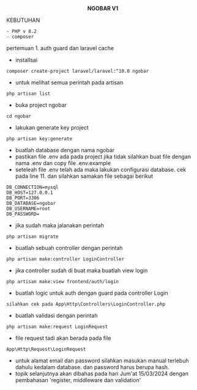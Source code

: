 <center><b>NGOBAR V1</b></center>

KEBUTUHAN
```
- PHP v 8.2
- composer
```

pertemuan 1. 
auth guard dan laravel cache
- installsai
```
composer create-project laravel/laravel:^10.0 ngobar
```
- untuk melihat semua perintah pada artisan
```
php artisan list
```
- buka project ngobar
```
cd ngobar
```
- lakukan generate key project
```
php artisan key:generate
```

- buatlah database dengan nama ngobar
- pastikan file .env ada pada project jika tidak silahkan buat file dengan nama .env dan copy file .env.example
- seteleah file .env telah ada maka lakukan configurasi database. cek pada line 11. dan silahkan samakan file sebagai berikut
```
DB_CONNECTION=mysql
DB_HOST=127.0.0.1
DB_PORT=3306
DB_DATABASE=ngobar
DB_USERNAME=root
DB_PASSWORD=
```
- jika sudah maka jalanakan perintah
```
php artisan migrate
```
- buatlah sebuah controller dengan perintah
```
php artisan make:controller LoginController
```
- jika controller sudah di buat maka buatlah view login
```
php artisan make:view frontend/auth/login
```
- buatlah logic untuk auth dengan guard pada controller Login
```
silahkan cek pada App\Http\Controllers\LoginController.php
```
- buatlah validasi dengan perintah
```
php artisan make:request LoginRequest
```
- file request tadi akan berada pada file
```
App\Http\Request\LoginRequest
```
- untuk alamat email dan password silahkan masukan manual terlebuh dahulu kedalam database. dan password harus berupa hash.
- topik selanjutnya akan dibahas pada hari Jum'at 15/03/2024 dengan pembahasan 'register, middleware dan validation'
